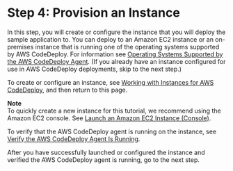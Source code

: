 # Step 4: Provision an Instance<a name="tutorials-github-provision-instance"></a>

In this step, you will create or configure the instance that you will deploy the sample application to\. You can deploy to an Amazon EC2 instance or an on\-premises instance that is running one of the operating systems supported by AWS CodeDeploy\. For information see [Operating Systems Supported by the AWS CodeDeploy Agent](codedeploy-agent.md#codedeploy-agent-supported-operating-systems)\. \(If you already have an instance configured for use in AWS CodeDeploy deployments, skip to the next step\.\)

To create or configure an instance, see [Working with Instances for AWS CodeDeploy](instances-ec2-create.md), and then return to this page\. 

**Note**  
To quickly create a new instance for this tutorial, we recommend using the Amazon EC2 console\. See [Launch an Amazon EC2 Instance \(Console\)](instances-ec2-create.md#instances-ec2-create-console)\.

To verify that the AWS CodeDeploy agent is running on the instance, see [Verify the AWS CodeDeploy Agent Is Running](codedeploy-agent-operations-verify.md)\.

After you have successfully launched or configured the instance and verified the AWS CodeDeploy agent is running, go to the next step\.